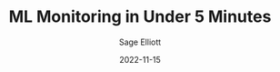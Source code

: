 ---
layout: post
title:  "ML Monitoring in Under 5 Minutes"
link: https://whylabs.ai/blog/posts/ml-monitoring-in-under-5-minutes
date:   2022-11-15
categories: post
tags: jobs seattle
author: Sage Elliott
img: img\projects\seattle_sky.png
published: true
---